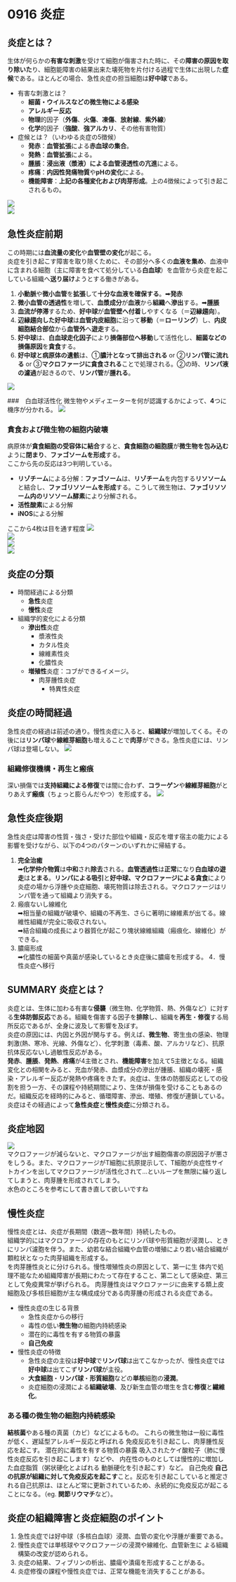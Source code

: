 # 0916 炎症
## 炎症とは？
生体が何らかの**有害な刺激**を受けて細胞が傷害された時に、その**障害の原因を取り除いた**り、細胞能障害の結果出来た壊死物を片付ける過程で生体に出現した**症候**である。ほとんどの場合、急性炎症の担当細胞は**好中球**である。  
- 有害な刺激とは？
  - **細菌・ウイルスなどの微生物による感染**
  - **アレルギー反応**
  - **物理**的因子（**外傷**、**火傷**、**凍傷**、**放射線**、**紫外線**）
  - **化学**的因子（**強酸**、**強アルカリ**、その他有害物質）
- 症候とは？（いわゆる炎症の5徴候）    
  - **発赤**：**血管拡張**による**赤血球の集合**。
  - **発熱**：**血管拡張**による。
  - **腫脹**：**浸出液（漿液）**による**血管浸透性の亢進**による。
  - **疼痛**：**内因性発痛物質**や**pHの変化**による。
  - **機能障害**：**上記の各種変化および肉芽形成**。上の4徴候によって引き起こされるもの。  

![](images/刺激から修復まで.png)  
![](images/各種血球細胞.png)

## 急性炎症前期
この時期には**血流量の変化**や**血管壁の変化**が起こる。  
炎症を引き起こす障害を取り除くために、その部分へ多くの**血液を集め**、血液中に含まれる細胞（主に障害を食べて処分している**白血球**）を血管から炎症を起こしている組織へ**送り届け**ようとする働きがある。  

1. **小動脈**や**微小血管**を**拡張**して**十分な血液を確保する**。➡︎**発赤**
2. **微小血管の透過性**を増して、**血漿成分**が**血液**から**組織**へ**滲出**する。➡︎**腫脹**
3. **血流が停滞**するため、**好中球**が**血管壁へ付着**しやすくなる（＝**辺縁趨向**）。
4. **辺縁趨向した好中球**は**血管内皮細胞**に沿って**移動**（＝**ローリング**）し、**内皮細胞結合部位**から**血管外**へ**遊走**する。
5. **好中球**は、**白血球走化因子**により**損傷部位へ移動**して活性化し、**細菌などの損傷原因**を**貪食**する。
6. **好中球と病原体の遺骸**は、①**膿汁となって排出される** or ②**リンパ管に流れる** or ③**マクロファージに貪食される**ことで処理される。②の時、**リンパ液の濾過**が起きるので、**リンパ管**が**腫れる**。

![](images/血管壁を通り抜ける白血球遊走の多段階過程.png)

###　白血球活性化
微生物やメディエーターを何が認識するかによって、**4**つに機序が分かれる。
![](images/白血球活性化.png)  

### 貪食および微生物の細胞内破壊
病原体が**貪食細胞の受容体に結合**すると、**貪食細胞の細胞膜**が**微生物を包み込む**ように**閉まり**、**ファゴソームを形成**する。  
ここから先の反応は3つ判明している。
- **リゾチーム**による分解：**ファゴソーム**は、**リゾチーム**を内包する**リソソーム**と結合し、**ファゴリソソームを形成**する。こうして微生物は、**ファゴリソソーム内のリソソーム酵素**により分解される。
- **活性酸素**による分解
- **iNOS**による分解

ここから4枚は目を通す程度
![](images/炎症の主要メディエーター.png)  
![](images/アラキドン酸代謝産物の産生と炎症における役割.png)  
![](images/炎症におけるサイトカイン.png)  
![](images/急性炎症におけるサイトカインの主な役割.png)

## 炎症の分類
- 時間経過による分類
  - **急性**炎症
  - **慢性**炎症
- 組織学的変化による分類
  - **滲出性**炎症
    - 漿液性炎
    - カタル性炎
    - 線維素性炎
    - 化膿性炎
  - **増殖性**炎症：コブができるイメージ。
    - 肉芽腫性炎症
      - 特異性炎症

## 炎症の時間経過
急性炎症の経過は前述の通り。慢性炎症に入ると、**組織球**が増加してくる。その後には**リンパ球**や**線維芽細胞**も増えることで**肉芽**ができる。急性炎症には、リンパ球は登場しない。
![](images/炎症反応の流れ.png)

### 組織修復機構・再生と瘢痕
深い損傷では**支持組織による修復**では間に合わず、**コラーゲン**や**線維芽細胞**がとりあえず**瘢痕**（ちょっと膨らんだやつ）を形成する。
![](images/組織修復機構_再生と瘢痕.png)  

## 急性炎症後期
急性炎症は障害の性質・強さ・受けた部位や組織・反応を増す宿主の能力による影響を受けながら、以下の4つのパターンのいずれかに帰結する。
1. **完全治癒**  
   ➡︎**化学仲介物質**は**中和**され**除去**される。**血管透過性**は**正常**になり**白血球の遊走**は**とまる**。**リンパによる吸引**と**好中球、マクロファージによる貪食**により炎症の場から浮腫や炎症細胞、壊死物質は除去される。マクロファージはリンパ管を通って組織より消失する。
2. 瘢痕ないし線維化  
   ➡︎相当量の組織が破壊や、組織の不再生、さらに著明に線維素が出てる。線維性組織が完全に吸収されない。  
   ➡︎結合組織の成長により器質化が起こり塊状線維組織（瘢痕化、線維化）ができる。
3. 膿瘍形成  
   ➡︎化膿性の細菌や真菌が感染しているとき炎症後に膿瘍を形成する。
4．慢性炎症へ移行

## SUMMARY 炎症とは？
炎症とは、生体に加わる有害な**侵襲**（微生物、化学物質、熱、外傷など）に対する**生体防御反応**である。組織を傷害する因子を**排除**し、組織を**再生**・**修復**する局所反応であるが、全身に波及して影響を及ぼす。  
炎症の原因には、内因と外因が関与する。例えば、**微生物**、寄生虫の感染、物理刺激(熱、寒冷、光線、外傷など）、化学刺激（毒素、酸、アルカリなど）、抗原抗体反応ないし過敏性反応がある。   
**発赤**、**腫脹**、**発熱**、**疼痛**が4主徴とされ、**機能障害**を加えて5主徴となる。組織変化との相関をみると、充血が発赤、血漿成分の滲出が腫脹、組織の壊死・感染・アレルギー反応が発熱や疼痛をきたす。炎症は、生体の防御反応としての役割を担う一方、その課程や持続期間により、生体が損傷を受けることもあるのだ。組織反応を経時的にみると、循環障害、滲出、増殖、修復が連鎖している。   
炎症はその経過によって**急性炎症**と**慢性炎症**に分類される。

## 炎症地図
![](images/炎症地図.png)  
マクロファージが減らないと、マクロファージが出す細胞傷害の原因因子が悪さをしうる。また、マクロファージがT細胞に抗原提示して、T細胞が炎症性サイトカインを出してマクロファージが活性化されて...といループを無限に繰り返してしまうと、肉芽腫を形成されてしまう。  
水色のところを参考にして書き直して欲しいですね

## 慢性炎症
慢性炎症とは、炎症が長期間（数週～数年間）持続したもの。  
組織学的にはマクロファージの存在のもとにリンパ球や形質細胞が浸潤し、ときにリンパ濾胞を伴う。また、幼若な結合組織や血管の増殖により若い結合組織が顆粒状となった肉芽組織を形成する。  
を肉芽腫性炎とに分けられる。慢性増殖性炎の原因として、第一に生
体内で処理不能なため組織障害が長期にわたって存在すること、第二として感染症、第三として免疫異常が挙げられる。
肉芽腫性炎はマクロファージに由来する類上皮細胞及び多核巨細胞が主な構成成分である肉芽腫の形成される炎症である。
- 慢性炎症の生じる背景
  - 急性炎症からの移行
  - 毒性の低い**微生物**の細胞内持続感染
  - 潜在的に毒性を有する物質の暴露
  - **自己免疫**
- 慢性炎症の特徴
  - 急性炎症の主役は**好中球**で**リンパ球**は出てこなかったが、慢性炎症では**好中球**は出てこず**リンパ球**が主役。
  - **大食細胞**・**リンパ球**・**形質細胞**などの**単核**細胞の**浸潤**。
  - 炎症細胞の浸潤による**組織破壊**、及び新生血管の増生を含む**修復**と**繊維化**。

### ある種の微生物の細胞内持続感染
**結核菌**やある種の真菌（カビ）などによるもの。
これらの微生物は一般に毒性が低く、遅延型アレルギー反応と呼ばれる
免疫反応を引き起こし、肉芽腫性反応を起こす。
潜在的に毒性を有する物質の暴露
吸入されたケイ酸粒子（肺に慢性炎症反応を引き起こします）などや、
内在性のものとしては慢性的に増加した血症脂質（粥状硬化とよばれる
動脈硬化を引き起こす）など。
自己免疫
**自己の抗原が組織に対して免疫反応を起こす**こと。反応を引き起こしていると推定される自己抗原は、ほとんど常に更新されているため、永続的に免疫反応が起こることになる。（eg. **関節リウマチ**など）。

## 炎症の組織障害と炎症細胞のポイント
1. 急性炎症では好中球（多核白血球）浸潤、血管の変化や浮腫が重要である。
2. 慢性炎症では単核球やマクロファージの浸潤や線維化、血管新生に
よる組織構築の改変が認められる。
3. 炎症の結果、フィブリンの析出、膿瘍や潰瘍を形成することがある。
4. 炎症修復の課程や慢性炎症では、正常な機能を消失することがある。